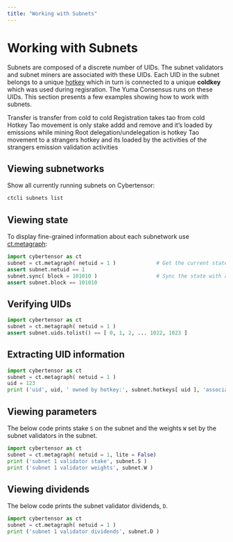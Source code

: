 ```yaml
---
title: "Working with Subnets"
---
```


# Working with Subnets

Subnets are composed of a discrete number of UIDs. The subnet validators and subnet miners are associated with these UIDs. Each UID in the subnet belongs to a unique [hotkey](../getting-started/wallets.md#coldkey-and-hotkey) which in turn is connected to a unique **coldkey** which was used during regisration. The Yuma Consensus runs on these UIDs. This section presents a few examples showing how to work with subnets. 

Transfer is transfer from cold to cold 
Registration takes tao from cold 
Hotkey Tao movement is only stake addd and remove and it’s loaded by emissions while mining
Root delegation/undelegation  is hotkey Tao movement to a strangers hotkey and its loaded by the activities of the strangers emission validation activities

## Viewing subnetworks

Show all currently running subnets on Cybertensor:

```bash 
ctcli subnets list
```

## Viewing state

To display fine-grained information about each subnetwork use [ct.metagraph](../reference/bittensor-api-ref.md#btmetagraph):

```python
import cybertensor as ct
subnet = ct.metagraph( netuid = 1 )             # Get the current state.
assert subnet.netuid == 1
subnet.sync( block = 101010 )                   # Sync the state with a particular block.
assert subnet.block == 101010
```

## Verifying UIDs

```python
import cybertensor as ct
subnet = ct.metagraph( netuid = 1 )
assert subnet.uids.tolist() == [ 0, 1, 2, ... 1022, 1023 ]
```

## Extracting UID information


```python
import cybertensor as ct
subnet = ct.metagraph( netuid = 1 )
uid = 123
print ('uid', uid, ' owned by hotkey:', subnet.hotkeys[ uid ], 'associated with coldkey': subnet.coldkey[ uid ] )
```

## Viewing parameters

The below code prints stake `S` on the subnet and the weights `W` set by the subnet validators in the subnet. 

```python numbered dark
import cybertensor as ct
subnet = ct.metagraph( netuid = 1, lite = False)
print ('subnet 1 validator stake', subnet.S )
print ('subnet 1 validator weights', subnet.W )
```

## Viewing dividends

The below code prints the subnet validator dividends, `D`. 

```python
import cybertensor as ct
subnet = ct.metagraph( netuid = 1 )
print ('subnet 1 validator dividends', subnet.D )
```
